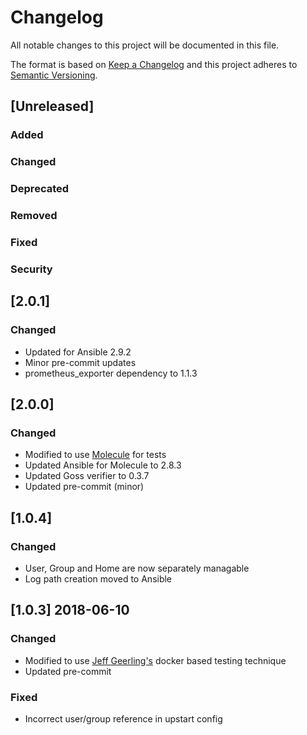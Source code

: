 # Changelog
All notable changes to this project will be documented in this file.

The format is based on [Keep a Changelog](http://keepachangelog.com/en/1.0.0/)
and this project adheres to [Semantic Versioning](http://semver.org/spec/v2.0.0.html).

## [Unreleased]

### Added
### Changed
### Deprecated
### Removed
### Fixed
### Security

## [2.0.1]
### Changed
- Updated for Ansible 2.9.2
- Minor pre-commit updates
- prometheus_exporter dependency to 1.1.3

## [2.0.0]
### Changed
- Modified to use [Molecule](https://github.com/ansible/molecule) for tests
- Updated Ansible for Molecule to 2.8.3
- Updated Goss verifier to 0.3.7
- Updated pre-commit (minor)

## [1.0.4]
### Changed
- User, Group and Home are now separately managable
- Log path creation moved to Ansible

## [1.0.3] 2018-06-10
### Changed
- Modified to use [Jeff Geerling's](https://github.com/geerlingguy/) docker based testing technique
- Updated pre-commit
### Fixed
- Incorrect user/group reference in upstart config

[v2.0.1]: https://github.com/bdellegrazie/ansible-role-postgresql_exporter/compare/v2.0.0...v2.0.1
[v2.0.0]: https://github.com/bdellegrazie/ansible-role-postgresql_exporter/compare/v1.0.4...v2.0.0
[v1.0.4]: https://github.com/bdellegrazie/ansible-role-postgresql_exporter/compare/v1.0.3...v1.0.4
[v1.0.3]: https://github.com/bdellegrazie/ansible-role-postgresql_exporter/compare/v1.0.2...v1.0.3
[v1.0.2]: https://github.com/bdellegrazie/ansible-role-postgresql_exporter/compare/v1.0.1...v1.0.2
[v1.0.1]: https://github.com/bdellegrazie/ansible-role-postgresql_exporter/compare/v1.0.0...v1.0.1
